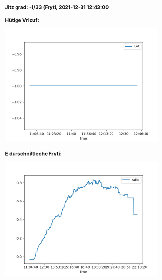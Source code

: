 ### Jitz grad: -1/33 (Fryti, 2021-12-31 12:43:00

### Hütige Vrlouf:
![Graph](Today.png)

### E durschnittleche Fryti:
![Graph](Fryti.png)